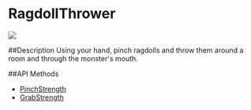 RagdollThrower
==============

<img src="https://leapmotion-leapdev-production.s3.amazonaws.com/uploads/library/thumbnail_image/51496b87-b9ba-4184-a581-510debcb6ca6.jpg">

##Description
Using your hand, pinch ragdolls and throw them around a room and through the monster's mouth.

##API Methods
* [PinchStrength](https://developer.leapmotion.com/documentation/skeletal/csharp/api/Leap.Hand.html#pinchStrength)
* [GrabStrength](https://developer.leapmotion.com/documentation/skeletal/csharp/api/Leap.Hand.html#grabStrength)
